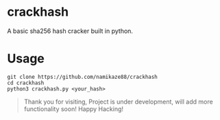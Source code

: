 # crackhash
A basic sha256 hash cracker built in python. 

# Usage
```
git clone https://github.com/namikaze88/crackhash
cd crackhash
python3 crackhash.py <your_hash>
```

> Thank you for visiting, Project is under development, will add more functionality soon! Happy Hacking! 
